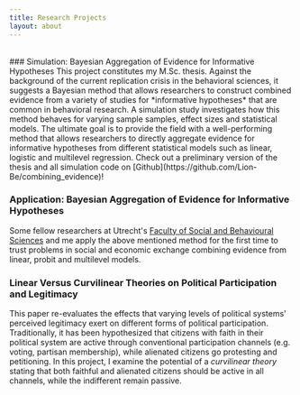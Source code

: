 ```yaml
---
title: Research Projects
layout: about
---
```

<br>            
### Simulation: Bayesian Aggregation of Evidence for Informative Hypotheses 
This project constitutes my M.Sc. thesis. Against the background of the current replication crisis in the behavioral sciences, it suggests a Bayesian method that allows researchers to construct combined evidence from a variety of studies for *informative hypotheses* that are common in behavioral research. A simulation study investigates how this method behaves for varying sample samples, effect sizes and statistical models. The ultimate goal is to provide the field with a well-performing method that allows researchers to directly aggregate evidence for informative hypotheses from different statistical models such as linear, logistic and multilevel regression. Check out a preliminary version of the thesis and all simulation code on [Github](https://github.com/Lion-Be/combining_evidence)!   

### Application: Bayesian Aggregation of Evidence for Informative Hypotheses 
Some fellow researchers at Utrecht's [Faculty of Social and Behavioural Sciences](https://www.uu.nl/en/organisation/faculty-of-social-and-behavioural-sciences) and me apply the above mentioned method for the first time to trust problems in social and economic exchange combining evidence from linear, probit and multilevel models. 

### Linear Versus Curvilinear Theories on Political Participation and Legitimacy
This paper re-evaluates the effects that varying levels of political systems' perceived legitimacy exert on different forms of political participation. Traditionally, it has been hypothesized that citizens with faith in their political system are active through conventional participation channels (e.g. voting, partisan membership), while alienated citizens go protesting and petitioning. In this project, I examine the potential of a *curvilinear theory* stating that both faithful and alienated citizens should be active in all channels, while the indifferent remain passive. 

